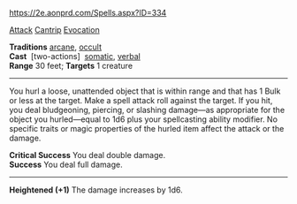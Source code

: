 https://2e.aonprd.com/Spells.aspx?ID=334

[Attack](https://2e.aonprd.com/Traits.aspx?ID=15) [Cantrip](https://2e.aonprd.com/Traits.aspx?ID=22) [Evocation](https://2e.aonprd.com/Traits.aspx?ID=65)   

**Traditions** [arcane](https://2e.aonprd.com/Spells.aspx?Tradition=1), [occult](https://2e.aonprd.com/Spells.aspx?Tradition=3)  
**Cast**  [two-actions]  [somatic](https://2e.aonprd.com/Rules.aspx?ID=283), [verbal](https://2e.aonprd.com/Rules.aspx?ID=284)  
**Range** 30 feet; **Targets** 1 creature

---

You hurl a loose, unattended object that is within range and that has 1 Bulk or less at the target. Make a spell attack roll against the target. If you hit, you deal bludgeoning, piercing, or slashing damage—as appropriate for the object you hurled—equal to 1d6 plus your spellcasting ability modifier. No specific traits or magic properties of the hurled item affect the attack or the damage.  
  
**Critical Success** You deal double damage.  
**Success** You deal full damage.

---

**Heightened (+1)** The damage increases by 1d6.